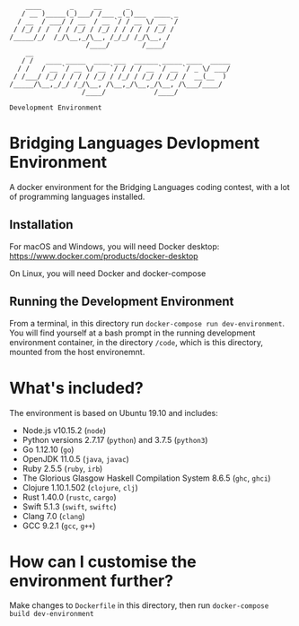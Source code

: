 ```
    ____       _     __      _
   / __ )_____(_)___/ /___ _(_)___  ____ _
  / __  / ___/ / __  / __ `/ / __ \/ __ `/
 / /_/ / /  / / /_/ / /_/ / / / / / /_/ /
/_____/_/  /_/\__,_/\__, /_/_/ /_/\__, /
                   /____/        /____/
    __
   / /   ____ _____  ____ ___  ______ _____ ____  _____
  / /   / __ `/ __ \/ __ `/ / / / __ `/ __ `/ _ \/ ___/
 / /___/ /_/ / / / / /_/ / /_/ / /_/ / /_/ /  __(__  )
/_____/\__,_/_/ /_/\__, /\__,_/\__,_/\__, /\___/____/
                  /____/            /____/

Development Environment
```

# Bridging Languages Devlopment Environment

A docker environment for the Bridging Languages coding contest, with a lot of programming languages installed.

## Installation

For macOS and Windows, you will need Docker desktop: https://www.docker.com/products/docker-desktop

On Linux, you will need Docker and docker-compose

## Running the Development Environment

From a terminal, in this directory run `docker-compose run dev-environment`. You will find yourself at a bash prompt in the running development environment container, in the directory `/code`, which is this directory, mounted from the host environemnt.

# What's included?

The environment is based on Ubuntu 19.10 and includes:
- Node.js v10.15.2 (`node`)
- Python versions 2.7.17 (`python`) and 3.7.5 (`python3`)
- Go 1.12.10 (`go`)
- OpenJDK 11.0.5 (`java`, `javac`)
- Ruby 2.5.5 (`ruby`, `irb`)
- The Glorious Glasgow Haskell Compilation System 8.6.5 (`ghc`, `ghci`)
- Clojure 1.10.1.502 (`clojure`, `clj`)
- Rust 1.40.0 (`rustc`, `cargo`)
- Swift 5.1.3 (`swift`, `swiftc`)
- Clang 7.0 (`clang`)
- GCC 9.2.1 (`gcc`, `g++`)

# How can I customise the environment further?

Make changes to `Dockerfile` in this directory, then run `docker-compose build dev-environment`
